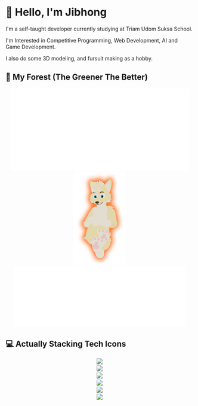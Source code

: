 # 👋 Hello, I'm Jibhong

I'm a self-taught developer currently studying at Triam Udom Suksa School.

I'm Interested in Competitive Programming, Web Development, AI and Game Development.

I also do some 3D modeling, and fursuit making as a hobby.

## 🌳 My Forest (The Greener The Better)
<p align="center">
  <img  src="https://raw.githubusercontent.com/jibhong/jibhong/master/metrics_iso_commit.svg" alt="Metrics" height="220">
  <img  src="https://raw.githubusercontent.com/jibhong/jibhong/master/Freaky.png" alt="Metrics" height="250">
  <img  src="https://raw.githubusercontent.com/jibhong/jibhong/master/metrics_languages_used.svg" alt="Metrics" height="160">
</p>

## 💻 Actually Stacking Tech Icons

<p align="center">
  <a href="https://go-skill-icons.vercel.app/">
    <img src="https://go-skill-icons.vercel.app/api/icons?i=cmake,git,gitbash,github,gradle,mariadb,mysql,nodejs,npm,ollama,ffmpeg,platformio,pygame,sqlite"    /><br>
    <img src="https://go-skill-icons.vercel.app/api/icons?i=arduino,androidstudio,codeblocks,googlecolab,replit,robloxstudio,unity,unrealengine,vim,neovim,visualstudio,vscode"    /><br>
    <img src="https://go-skill-icons.vercel.app/api/icons?i=blender,canva,gimp,davinci,illustrator,lightroom,lightroomclassic,photoshop,premiere,obs"    /><br>
    <img src="https://go-skill-icons.vercel.app/api/icons?i=bash,c,cs,cpp,css,html,javascript,luau,python"    /><br>
    <img src="https://go-skill-icons.vercel.app/api/icons?i=word,excel,powerpoint,libreoffice,notion,latex"    /><br>
    <img src="https://go-skill-icons.vercel.app/api/icons?i=windows,linux,arch,manjaro,android"    /><br>
  </a>
</p>
